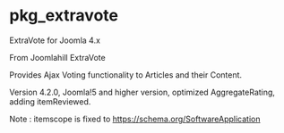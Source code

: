 # pkg_extravote
ExtraVote for Joomla 4.x

From Joomlahill ExtraVote

Provides Ajax Voting functionality to Articles and their Content.

Version 4.2.0, Joomla!5 and higher version, optimized AggregateRating, adding itemReviewed. 

Note : itemscope is fixed to https://schema.org/SoftwareApplication
